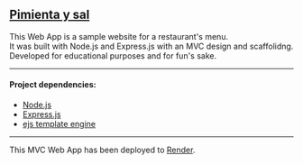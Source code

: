 [Pimienta y sal]()
---

This Web App is a sample website for a restaurant's menu.  
It was built with Node.js and Express.js with an MVC design and scaffolidng.  
Developed for educational purposes and for fun's sake.  

---

#### Project dependencies:

- [Node.js](https://nodejs.org)  
- [Express.js](https://expressjs.com/)
- [ejs template engine](https://ejs.co/)

---

This MVC Web App has been deployed to [Render](https://render.com/).  
